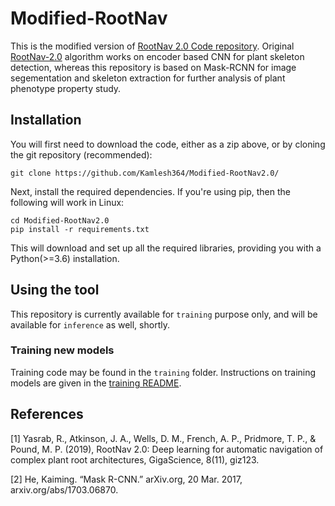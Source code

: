 # Modified-RootNav
This is the modified version of [RootNav 2.0 Code repository](https://github.com/robail-yasrab/RootNav-2.0). 
Original [RootNav-2.0](https://github.com/robail-yasrab/RootNav-2.0) algorithm works on encoder based CNN for plant skeleton detection, 
whereas this repository is based on Mask-RCNN for image segementation and skeleton extraction for further analysis of plant phenotype property study.


## Installation
You will first need to download the code, either as a zip above, or by cloning the git repository (recommended):
```
git clone https://github.com/Kamlesh364/Modified-RootNav2.0/
```
Next, install the required dependencies. If you're using pip, then the following will work in Linux:
```
cd Modified-RootNav2.0
pip install -r requirements.txt
```

This will download and set up all the required libraries, providing you with a Python(>=3.6) installation.

## Using the tool
This repository is currently available for `training` purpose only, and will be available for `inference` as well, shortly.

### Training new models
Training code may be found in the `training` folder. Instructions on training models are given in the [training README](https://github.com/Kamlesh364/Modified-RootNav2.0/blob/master/training/README.md).

## References
<a id="1">[1]</a> 
Yasrab, R., Atkinson, J. A., Wells, D. M., French, A. P., Pridmore, T. P., & Pound, M. P. (2019), 
RootNav 2.0: Deep learning for automatic navigation of complex plant root architectures, 
GigaScience, 8(11), giz123.

<a id="2">[2]</a> 
He, Kaiming. “Mask R-CNN.” arXiv.org, 20 Mar. 2017, arxiv.org/abs/1703.06870.
